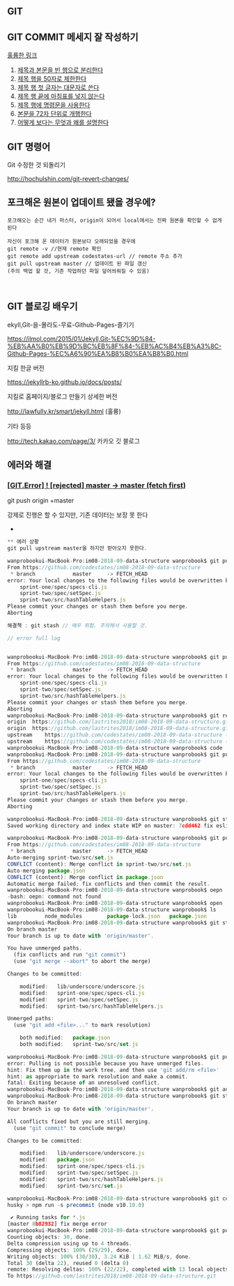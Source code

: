 ## GIT



## GIT COMMIT 메세지 잘 작성하기

[훌륭한 링크](https://item4.github.io/2016-11-01/How-to-Write-a-Git-Commit-Message/)

1. [제목과 본문을 빈 행으로 분리한다](https://item4.github.io/2016-11-01/How-to-Write-a-Git-Commit-Message/#separate)
2. [제목 행을 50자로 제한한다](https://item4.github.io/2016-11-01/How-to-Write-a-Git-Commit-Message/#limit-50)
3. [제목 행 첫 글자는 대문자로 쓴다](https://item4.github.io/2016-11-01/How-to-Write-a-Git-Commit-Message/#capitalize)
4. [제목 행 끝에 마침표를 넣지 않는다](https://item4.github.io/2016-11-01/How-to-Write-a-Git-Commit-Message/#end)
5. [제목 행에 명령문을 사용한다](https://item4.github.io/2016-11-01/How-to-Write-a-Git-Commit-Message/#imperative)
6. [본문을 72자 단위로 개행한다](https://item4.github.io/2016-11-01/How-to-Write-a-Git-Commit-Message/#wrap-72)
7. [어떻게 보다는 무엇과 왜를 설명한다](https://item4.github.io/2016-11-01/How-to-Write-a-Git-Commit-Message/#why-not-how)



## GIT 명령어

Git 수정한 것 되돌리기 

http://hochulshin.com/git-revert-changes/



## 포크해온 원본이 업데이트 됐을 경우에?

```
포크해오는 순간 내가 마스터, origin이 되어서 local에서는 진짜 원본을 확인할 수 없게 된다

자신이 포크해 온 데이터가 원본보다 오래되었을 경우에
git remote -v //현재 remote 확인
git remote add upstream codestates-url // remote 주소 추가
git pull upstream master // 업데이트 된 파일 갱신
(주의 백업 할 것, 기존 작업하던 파일 덮어씌워질 수 있음)



```



## GIT 블로깅 배우기

ekyll,Git-을-몰라도-무료-Github-Pages-즐기기

https://ilmol.com/2015/01/Jekyll,Git-%EC%9D%84-%EB%AA%B0%EB%9D%BC%EB%8F%84-%EB%AC%B4%EB%A3%8C-Github-Pages-%EC%A6%90%EA%B8%B0%EA%B8%B0.html



지킬 한글 버전

https://jekyllrb-ko.github.io/docs/posts/



지킬로 홈페이지/블로그 만들기 상세한 버전

http://lawfully.kr/smart/jekyll.html (훌륭)



기타 등등

http://tech.kakao.com/page/3/ 카카오 깃 블로그



## 에러와 해결

### [[GIT.Error\] ! [rejected] master -> master (fetch first)](http://dwenn.tistory.com/38)

git push origin +master

강제로 진행은 할 수 있지만, 기존 데이터는 보장 못 한다



- 

```javascript
** 에러 상황
git pull upstream master을 하지만 받아오지 못한다.

wanprobookui-MacBook-Pro:im08-2018-09-data-structure wanprobook$ git pull upstream master
From https://github.com/codestates/im08-2018-09-data-structure
 * branch            master     -> FETCH_HEAD
error: Your local changes to the following files would be overwritten by merge:
	sprint-one/spec/specs-cli.js
	sprint-two/spec/setSpec.js
	sprint-two/src/hashTableHelpers.js
Please commit your changes or stash them before you merge.
Aborting

해결책 : git stash // 매우 위험. 주의해서 사용할 것.

// error full log


wanprobookui-MacBook-Pro:im08-2018-09-data-structure wanprobook$ git pull upstream master
From https://github.com/codestates/im08-2018-09-data-structure
 * branch            master     -> FETCH_HEAD
error: Your local changes to the following files would be overwritten by merge:
	sprint-one/spec/specs-cli.js
	sprint-two/spec/setSpec.js
	sprint-two/src/hashTableHelpers.js
Please commit your changes or stash them before you merge.
Aborting
wanprobookui-MacBook-Pro:im08-2018-09-data-structure wanprobook$ git remote -v
origin	https://github.com/lastrites2018/im08-2018-09-data-structure.git (fetch)
origin	https://github.com/lastrites2018/im08-2018-09-data-structure.git (push)
upstream	https://github.com/codestates/im08-2018-09-data-structure (fetch)
upstream	https://github.com/codestates/im08-2018-09-data-structure (push)
wanprobookui-MacBook-Pro:im08-2018-09-data-structure wanprobook$ code .
wanprobookui-MacBook-Pro:im08-2018-09-data-structure wanprobook$ git pull upstream master
From https://github.com/codestates/im08-2018-09-data-structure
 * branch            master     -> FETCH_HEAD
error: Your local changes to the following files would be overwritten by merge:
	sprint-one/spec/specs-cli.js
	sprint-two/spec/setSpec.js
	sprint-two/src/hashTableHelpers.js
Please commit your changes or stash them before you merge.
Aborting

wanprobookui-MacBook-Pro:im08-2018-09-data-structure wanprobook$ git stash
Saved working directory and index state WIP on master: 7cdd462 fix eslint error

wanprobookui-MacBook-Pro:im08-2018-09-data-structure wanprobook$ git pull upstream master
From https://github.com/codestates/im08-2018-09-data-structure
 * branch            master     -> FETCH_HEAD
Auto-merging sprint-two/src/set.js
CONFLICT (content): Merge conflict in sprint-two/src/set.js
Auto-merging package.json
CONFLICT (content): Merge conflict in package.json
Automatic merge failed; fix conflicts and then commit the result.
wanprobookui-MacBook-Pro:im08-2018-09-data-structure wanprobook$ oepn .
-bash: oepn: command not found
wanprobookui-MacBook-Pro:im08-2018-09-data-structure wanprobook$ open .
wanprobookui-MacBook-Pro:im08-2018-09-data-structure wanprobook$ ls
lib			node_modules		package-lock.json	package.json		sprint-one		sprint-two
wanprobookui-MacBook-Pro:im08-2018-09-data-structure wanprobook$ git status
On branch master
Your branch is up to date with 'origin/master'.

You have unmerged paths.
  (fix conflicts and run "git commit")
  (use "git merge --abort" to abort the merge)

Changes to be committed:

	modified:   lib/underscore/underscore.js
	modified:   sprint-one/spec/specs-cli.js
	modified:   sprint-two/spec/setSpec.js
	modified:   sprint-two/src/hashTableHelpers.js

Unmerged paths:
  (use "git add <file>..." to mark resolution)

	both modified:   package.json
	both modified:   sprint-two/src/set.js

wanprobookui-MacBook-Pro:im08-2018-09-data-structure wanprobook$ git pull upstream master
error: Pulling is not possible because you have unmerged files.
hint: Fix them up in the work tree, and then use 'git add/rm <file>'
hint: as appropriate to mark resolution and make a commit.
fatal: Exiting because of an unresolved conflict.
wanprobookui-MacBook-Pro:im08-2018-09-data-structure wanprobook$ git add .
wanprobookui-MacBook-Pro:im08-2018-09-data-structure wanprobook$ git status
On branch master
Your branch is up to date with 'origin/master'.

All conflicts fixed but you are still merging.
  (use "git commit" to conclude merge)

Changes to be committed:

	modified:   lib/underscore/underscore.js
	modified:   package.json
	modified:   sprint-one/spec/specs-cli.js
	modified:   sprint-two/spec/setSpec.js
	modified:   sprint-two/src/hashTableHelpers.js
	modified:   sprint-two/src/set.js

wanprobookui-MacBook-Pro:im08-2018-09-data-structure wanprobook$ git commit -m 'fix merge error'
husky > npm run -s precommit (node v10.10.0)

 ✔ Running tasks for *.js
[master 8b82932] fix merge error
wanprobookui-MacBook-Pro:im08-2018-09-data-structure wanprobook$ git push origin master
Counting objects: 30, done.
Delta compression using up to 4 threads.
Compressing objects: 100% (29/29), done.
Writing objects: 100% (30/30), 3.24 KiB | 1.62 MiB/s, done.
Total 30 (delta 22), reused 0 (delta 0)
remote: Resolving deltas: 100% (22/22), completed with 13 local objects.
To https://github.com/lastrites2018/im08-2018-09-data-structure.git
```

